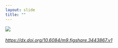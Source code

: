 ```yaml
---
layout: slide
title: ""
---
```



<section>
<a class="stretch" href="https://dx.doi.org/10.6084/m9.figshare.3443867.v1"><img class="rotate-left" src="{{ site.baseurl }}/assets/images/figshare.png"></a>
<h6 class="rotate-left"><a class="external" href="https://dx.doi.org/10.6084/m9.figshare.3443867.v1">https://dx.doi.org/10.6084/m9.figshare.3443867.v1</a></h6>
</section>